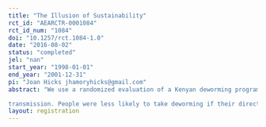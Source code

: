 ```yaml
---
title: "The Illusion of Sustainability"
rct_id: "AEARCTR-0001084"
rct_id_num: "1084"
doi: "10.1257/rct.1084-1.0"
date: "2016-08-02"
status: "completed"
jel: "nan"
start_year: "1998-01-01"
end_year: "2001-12-31"
pi: "Joan Hicks jhamoryhicks@gmail.com"
abstract: "We use a randomized evaluation of a Kenyan deworming program to estimate peer effects in technology adoption and to shed light on foreign aid donors’ movement towards sustainable community provision of public goods. Deworming is a public good since much of its social benefit comes through reduced disease
transmission. People were less likely to take deworming if their direct first-order or indirect second-order social contacts were exposed to deworming. Efforts to replace subsidies with sustainable worm control measures were ineffective: a drug cost-recovery program reduced take-up 80 percent; health education did not affect behavior, and a mobilization intervention failed. At least in this context, it appears unrealistic for a one-time intervention to generate sustainable voluntary local public goods provision."
layout: registration
---
```


